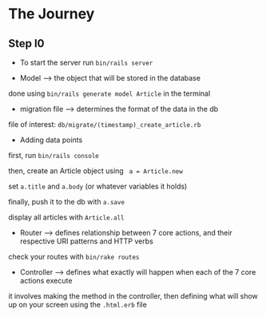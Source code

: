 # The Journey

## Step I0

- To start the server run `bin/rails server`

- Model --> the object that will be stored in the database

 done using `bin/rails generate model Article` in the terminal

- migration file --> determines the format of the data in the db

 file of interest: `db/migrate/(timestamp)_create_article.rb`

- Adding data points

 first, run `bin/rails console`

 then, create an Article object using ` a = Article.new`

 set `a.title` and `a.body` (or whatever variables it holds)

 finally, push it to the db with `a.save`

 display all articles with `Article.all`

- Router --> defines relationship between 7 core actions, and their respective URI patterns and HTTP verbs

 check your routes with `bin/rake routes`

 - Controller --> defines what exactly will happen when each of the 7 core actions execute

  it involves making the method in the controller, then defining what will show up on your screen using the `.html.erb` file